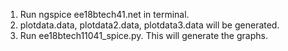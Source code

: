 1. Run ngspice ee18btech41.net in terminal. 
2. plotdata.data, plotdata2.data, plotdata3.data will be generated.
3. Run ee18btech11041_spice.py. This will generate the graphs. 
